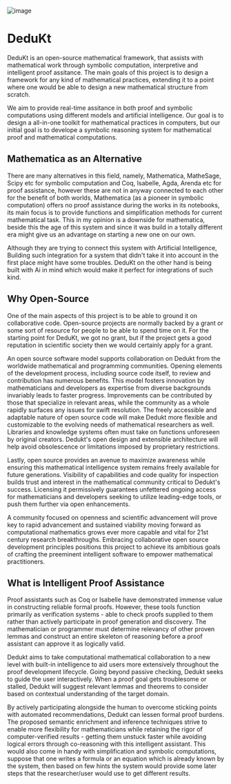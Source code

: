 ![image](https://github.com/Independent-Society-of-Knowledge/Dedukt/assets/76442288/5eacf249-58d5-4bf5-8229-92037d4f5e14)


# DeduKt
DeduKt is an open-source mathematical framework, that assists with mathematical work through symbolic computation, interpretive and intelligent proof assitance. The main goals of this project is to design a framework for any kind of mathematical practices, extending it to a point where one would be able to design a new mathematical structure from scratch. 

We aim to provide real-time assitance in both proof and symbolic computations using different models and artificial intelligence. Our goal is to design a all-in-one toolkit for mathematical practices in computers, but our initial goal is to develope a symbolic reasoning system for mathematical proof and mathematical computations.
## Mathematica as an Alternative
There are many alternatives in this field, namely, Mathematica, MatheSage, Scipy etc for symbolic computation and Coq, Isabelle, Agda, Arenda etc for proof assistance, however these are not in anyway connected to each other for the benefit of both worlds, Mathematica (as a pioneer in symbolic computation) offers no proof assistance during the works in its notebooks, its main focus is to provide functions and simplification methods for current mathematical task. This in my opinion is a downside for mathematica, beside this the age of this system and since it was build in a totally different era might give us an advantage on starting a new one on our own.

Although they are trying to connect this system with Artificial Intelligence, Building such integration for a system that didn't take it into account in the first place might have some troubles. DeduKt on the other hand is being built with Ai in mind which would make it perfect for integrations of such kind.  

## Why Open-Source
One of the main aspects of this project is to be able to ground it on collaborative code. Open-source projects are normally backed by a grant or some sort of resource for people to be able to spend time on it. For the starting point for DeduKt, we got no grant, but if the project gets a good reputation in scientific society then we would certainly apply for a grant.

An open source software model supports collaboration on Dedukt from the worldwide mathematical and programming communities. Opening elements of the development process, including source code itself, to review and contribution has numerous benefits. This model fosters innovation by mathematicians and developers as expertise from diverse backgrounds invariably leads to faster progress. Improvements can be contributed by those that specialize in relevant areas, while the community as a whole rapidly surfaces any issues for swift resolution. The freely accessible and adaptable nature of open source code will make Dedukt more flexible and customizable to the evolving needs of mathematical researchers as well. Libraries and knowledge systems often must take on functions unforeseen by original creators. Dedukt's open design and extensible architecture will help avoid obsolescence or limitations imposed by proprietary restrictions.

Lastly, open source provides an avenue to maximize awareness while ensuring this mathematical intelligence system remains freely available for future generations. Visibility of capabilities and code quality for inspection builds trust and interest in the mathematical community critical to Dedukt's success. Licensing it permissively guarantees unfettered ongoing access for mathematicians and developers seeking to utilize leading-edge tools, or push them further via open enhancements.

A community focused on openness and scientific advancement will prove key to rapid advancement and sustained viability moving forward as computational mathematics grows ever more capable and vital for 21st century research breakthroughs. Embracing collaborative open source development principles positions this project to achieve its ambitious goals of crafting the preeminent intelligent software to empower mathematical practitioners.
## What is Intelligent Proof Assistance
Proof assistants such as Coq or Isabelle have demonstrated immense value in constructing reliable formal proofs. However, these tools function primarily as verification systems - able to check proofs supplied to them rather than actively participate in proof generation and discovery. The mathematician or programmer must determine relevancy of other proven lemmas and construct an entire skeleton of reasoning before a proof assistant can approve it as logically valid. 

Dedukt aims to take computational mathematical collaboration to a new level with built-in intelligence to aid users more extensively throughout the proof development lifecycle. Going beyond passive checking, Dedukt seeks to guide the user interactively. When a proof goal gets troublesome or stalled, Dedukt will suggest relevant lemmas and theorems to consider based on contextual understanding of the target domain. 
        
 By actively participating alongside the human to overcome sticking points with automated recommendations, Dedukt can lessen formal proof burdens. The proposed semantic enrichment and inference techniques strive to enable more flexibility for mathematicians while retaining the rigor of computer-verified results - getting them unstuck faster while avoiding logical errors through co-reasoning with this intelligent assistant. This would also come in handy with simplification and symbolic computations, suppose that one writes a formula or an equation which is already known by the system, then based on few hints the system would provide some later steps that the researcher/user would use to get different results.
    
